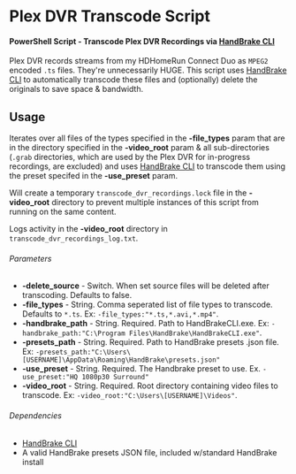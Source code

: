 # Plex DVR Transcode Script
#### PowerShell Script - Transcode Plex DVR Recordings via  [HandBrake CLI](https://handbrake.fr/)

Plex DVR records streams from my HDHomeRun Connect Duo as `MPEG2` encoded `.ts` files. They're unnecessarily HUGE. This script uses [HandBrake CLI](https://handbrake.fr/) to automatically transcode these files and (optionally) delete the originals to save space & bandwidth.

## Usage
Iterates over all files of the types specified in the **-file_types** param that are in the directory specified in the **-video_root** param & all sub-directories (`.grab` directories, which are used by the Plex DVR for in-progress recordings, are excluded) and uses [HandBrake CLI](https://handbrake.fr/) to transcode them using the preset specifed in the **-use_preset** param.

Will create a temporary `transcode_dvr_recordings.lock` file in the **-video_root** directory to prevent multiple instances of this script from running on the same content.

Logs activity in the **-video_root** directory in `transcode_dvr_recordings_log.txt`.

###### Parameters
- **-delete_source** - Switch. When set source files will be deleted after transcoding. Defaults to false.
- **-file_types** - String. Comma seperated list of file types to transcode. Defaults to `*.ts`. Ex: `-file_types:"*.ts,*.avi,*.mp4"`.
- **-handbrake_path** - String. Required. Path to HandBrakeCLI.exe. Ex: `-handbrake_path:"C:\Program Files\HandBrake\HandBrakeCLI.exe"`.
- **-presets_path** - String. Required. Path to HandBrake presets .json file. Ex: `-presets_path:"C:\Users\[USERNAME]\AppData\Roaming\HandBrake\presets.json"`
- **-use_preset** - String. Required. The Handbrake preset to use. Ex. `-use_preset:"HQ 1080p30 Surround"`
- **-video_root** - String. Required. Root directory containing video files to transcode. Ex: `-video_root:"C:\Users\[USERNAME]\Videos"`.

###### Dependencies
- [HandBrake CLI](https://handbrake.fr/)
- A valid HandBrake presets JSON file, included w/standard HandBrake install
